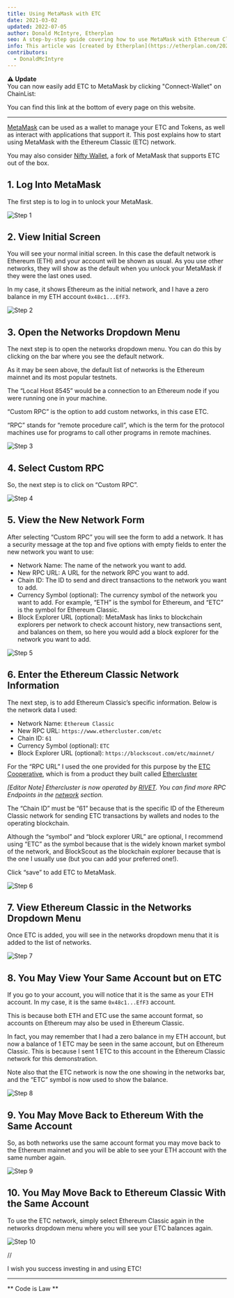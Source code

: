 ```yaml
---
title: Using MetaMask with ETC
date: 2021-03-02
updated: 2022-07-05
author: Donald McIntyre, Etherplan
seo: A step-by-step guide covering how to use MetaMask with Ethereum Classic to send ETC and interact with decentralized applications.
info: This article was [created by Etherplan](https://etherplan.com/2021/03/02/how-to-connect-metamask-to-ethereum-classic/15512/). For more Ethereum Classic tutorials, theory, and cryptocurrency concepts, please check out [etherplan.com](https://etherplan.com).
contributors:
  - DonaldMcIntyre
---
```


**⚠️ Update**  
You can now easily add ETC to MetaMask by clicking "Connect-Wallet" on ChainList:

<AddNetwork />

You can find this link at the bottom of every page on this website.

---

[MetaMask](https://metamask.io) can be used as a wallet to manage your ETC and Tokens, as well as interact with applications that support it. This post explains how to start using MetaMask with the Ethereum Classic (ETC) network.

You may also consider [Nifty Wallet](https://chrome.google.com/webstore/detail/nifty-wallet/jbdaocneiiinmjbjlgalhcelgbejmnid?ucbcb=1), a fork of MetaMask that supports ETC out of the box.

## 1. Log Into MetaMask

The first step is to log in to unlock your MetaMask.

![Step 1](./01.png)

## 2. View Initial Screen

You will see your normal initial screen. In this case the default network is Ethereum (ETH) and your account will be shown as usual. As you use other networks, they will show as the default when you unlock your MetaMask if they were the last ones used.

In my case, it shows Ethereum as the initial network, and I have a zero balance in my ETH account `0x48c1...EfF3`.

![Step 2](./02.png)

## 3. Open the Networks Dropdown Menu

The next step is to open the networks dropdown menu. You can do this by clicking on the bar where you see the default network.

As it may be seen above, the default list of networks is the Ethereum mainnet and its most popular testnets.

The “Local Host 8545” would be a connection to an Ethereum node if you were running one in your machine.

“Custom RPC” is the option to add custom networks, in this case ETC.

“RPC” stands for “remote procedure call”, which is the term for the protocol machines use for programs to call other programs in remote machines.

![Step 3](./03.png)

## 4. Select Custom RPC

So, the next step is to click on “Custom RPC”.

![Step 4](./04.png)

## 5. View the New Network Form

After selecting “Custom RPC” you will see the form to add a network. It has a security message at the top and five options with empty fields to enter the new network you want to use:

- Network Name: The name of the network you want to add.
- New RPC URL: A URL for the network RPC you want to add.
- Chain ID: The ID to send and direct transactions to the network you want to add.
- Currency Symbol (optional): The currency symbol of the network you want to add. For example, “ETH” is the symbol for Ethereum, and “ETC” is the symbol for Ethereum Classic.
- Block Explorer URL (optional): MetaMask has links to blockchain explorers per network to check account history, new transactions sent, and balances on them, so here you would add a block explorer for the network you want to add.

![Step 5](./05.png)

## 6. Enter the Ethereum Classic Network Information

The next step, is to add Ethereum Classic’s specific information. Below is the network data I used:

- Network Name: `Ethereum Classic`
- New RPC URL: `https://www.ethercluster.com/etc`
- Chain ID: `61`
- Currency Symbol (optional): `ETC`
- Block Explorer URL (optional): `https://blockscout.com/etc/mainnet/`

For the “RPC URL” I used the one provided for this purpose by the [ETC Cooperative](https://etccooperative.org/), which is from a product they built called [Ethercluster](https://ethercluster.com/)

_[Editor Note] Ethercluster is now operated by [RIVET](https://rivet.cloud/). You can find more RPC Endpoints in the [network](/network/endpoints) section._

The “Chain ID” must be “61” because that is the specific ID of the Ethereum Classic network for sending ETC transactions by wallets and nodes to the operating blockchain.

Although the “symbol” and “block explorer URL” are optional, I recommend using “ETC” as the symbol because that is the widely known market symbol of the network, and BlockScout as the blockchain explorer because that is the one I usually use (but you can add your preferred one!).

Click “save” to add ETC to MetaMask.

![Step 6](./06.png)

## 7. View Ethereum Classic in the Networks Dropdown Menu

Once ETC is added, you will see in the networks dropdown menu that it is added to the list of networks.

![Step 7](./07.png)

## 8. You May View Your Same Account but on ETC

If you go to your account, you will notice that it is the same as your ETH account. In my case, it is the same `0x48c1...EfF3` account.

This is because both ETH and ETC use the same account format, so accounts on Ethereum may also be used in Ethereum Classic.

In fact, you may remember that I had a zero balance in my ETH account, but now a balance of 1 ETC may be seen in the same account, but on Ethereum Classic. This is because I sent 1 ETC to this account in the Ethereum Classic network for this demonstration.

Note also that the ETC network is now the one showing in the networks bar, and the “ETC” symbol is now used to show the balance.

![Step 8](./08.png)

## 9. You May Move Back to Ethereum With the Same Account

So, as both networks use the same account format you may move back to the Ethereum mainnet and you will be able to see your ETH account with the same number again.

![Step 9](./09.png)

## 10. You May Move Back to Ethereum Classic With the Same Account

To use the ETC network, simply select Ethereum Classic again in the networks dropdown menu where you will see your ETC balances again.

![Step 10](./10.png)

//

I wish you success investing in and using ETC!

---

** Code is Law **
